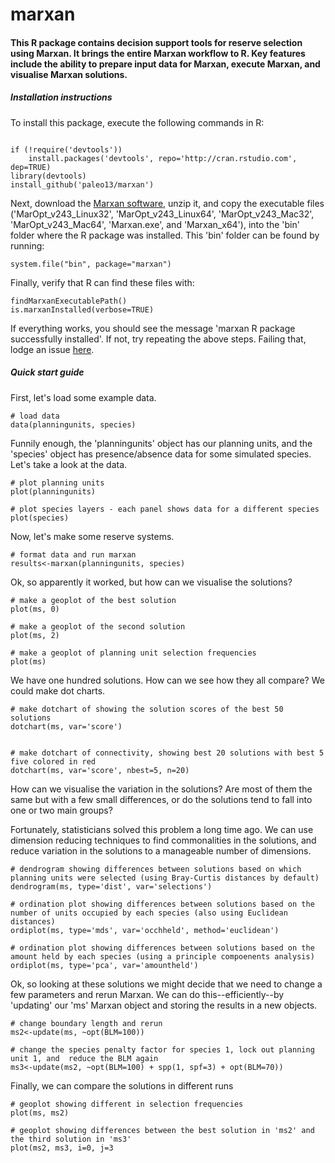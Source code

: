 marxan
============

#### This R package contains decision support tools for reserve selection using Marxan. It brings the entire Marxan workflow to R. Key features include the ability to prepare input data for Marxan, execute Marxan, and visualise Marxan solutions.

##### Installation instructions

To install this package, execute the following commands in R:

```

if (!require('devtools'))
	install.packages('devtools', repo='http://cran.rstudio.com', dep=TRUE)
library(devtools)
install_github('paleo13/marxan')

```

Next, download the [Marxan software](http://www.uq.edu.au/marxan/marxan-software), unzip it, and copy the executable files ('MarOpt_v243_Linux32', 'MarOpt_v243_Linux64', 'MarOpt_v243_Mac32', 'MarOpt_v243_Mac64', 'Marxan.exe', and 'Marxan_x64'), into the 'bin' folder where the R package was installed. This 'bin' folder can be found by running:

```
system.file("bin", package="marxan")
```

Finally, verify that R can find these files with:

```
findMarxanExecutablePath()
is.marxanInstalled(verbose=TRUE)
```

If everything works, you should see the message 'marxan R package successfully installed'. If not, try repeating the above steps. Failing that, lodge an issue [here](https://github.com/paleo13/marxan/issues).

##### Quick start guide

First, let's load some example data.

```
# load data
data(planningunits, species)
```

Funnily enough, the 'planningunits' object has our planning units, and the 'species' object has presence/absence data for some simulated species. Let's take a look at the data.

``` 
# plot planning units
plot(planningunits)

# plot species layers - each panel shows data for a different species
plot(species)
```

Now, let's make some reserve systems.

```
# format data and run marxan
results<-marxan(planningunits, species)
```

Ok, so apparently it worked, but how can we visualise the solutions?

```
# make a geoplot of the best solution
plot(ms, 0)

# make a geoplot of the second solution
plot(ms, 2)

# make a geoplot of planning unit selection frequencies
plot(ms)
```

We have one hundred solutions. How can we see how they all compare? We could make dot charts.

```
# make dotchart of showing the solution scores of the best 50 solutions
dotchart(ms, var='score')


# make dotchart of connectivity, showing best 20 solutions with best 5 five colored in red
dotchart(ms, var='score', nbest=5, n=20)
```

How can we visualise the variation in the solutions? Are most of them the same but with a few small differences, or do the solutions tend to fall into one or two main groups?

Fortunately, statisticians solved this problem a long time ago. We can use dimension reducing techniques to find commonalities in the solutions, and reduce variation in the solutions to a manageable number of dimensions. 

```
# dendrogram showing differences between solutions based on which planning units were selected (using Bray-Curtis distances by default)
dendrogram(ms, type='dist', var='selections')

# ordination plot showing differences between solutions based on the number of units occupied by each species (also using Euclidean distances)
ordiplot(ms, type='mds', var='occhheld', method='euclidean')

# ordination plot showing differences between solutions based on the amount held by each species (using a principle compoenents analysis)
ordiplot(ms, type='pca', var='amountheld')
```

Ok, so looking at these solutions we might decide that we need to change a few parameters and rerun Marxan. We can do this--efficiently--by 'updating' our 'ms' Marxan object and storing the results in a new objects.

```
# change boundary length and rerun
ms2<-update(ms, ~opt(BLM=100))

# change the species penalty factor for species 1, lock out planning unit 1, and  reduce the BLM again
ms3<-update(ms2, ~opt(BLM=100) + spp(1, spf=3) + opt(BLM=70))

```

Finally, we can compare the solutions in different runs

```
# geoplot showing different in selection frequencies
plot(ms, ms2)

# geoplot showing differences between the best solution in 'ms2' and the third solution in 'ms3'
plot(ms2, ms3, i=0, j=3
````


